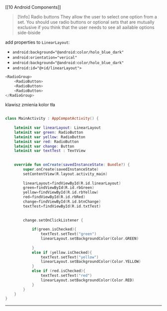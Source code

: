 [[10 Android Components]]

>[!info] Radio buttons
>They  allow the user to select one option from a set. You should use radio buttons or optional sets that are mutually exclusive if you think that the user needs to see all aailable options side-biside

add properties to `LinearLayout`:
- `android:background="@android:color/holo_blue_dark"`
- `android:orientation="verical"`
- `android:background="@android:color/holo_blue_dark"`
- `android:id="@+id/linearLayout">`

```kotlin
<RadioGroup>
	<RadioButton>
	<RadioButton>
	<RadioButton>
</RadioGroup>
```

klawisz zmienia kolor tła
```kotlin
  
class MainActivity : AppCompatActivity() {  
  
    lateinit var linearLayout: LinearLayout  
    lateinit var green: RadioButton  
    lateinit var yellow: RadioButton  
    lateinit var red: RadioButton  
    lateinit var change: Button  
    lateinit var textTest : TextView  
  
  
    override fun onCreate(savedInstanceState: Bundle?) {  
        super.onCreate(savedInstanceState)  
        setContentView(R.layout.activity_main)  
  
        linearLayout=findViewById(R.id.linearLayout)  
        green=findViewById(R.id.rbGreen)  
        yellow=findViewById(R.id.rbYellow)  
        red=findViewById(R.id.rbRed)  
        change=findViewById(R.id.btnChange)  
        textTest=findViewById(R.id.txtTest)  
  
  
        change.setOnClickListener {  
  
            if(green.isChecked){  
                textTest.setText("green")  
                linearLayout.setBackgroundColor(Color.GREEN)  
  
            }  
            else if (yellow.isChecked){  
                textTest.setText("yellow")  
                linearLayout.setBackgroundColor(Color.YELLOW)  
            }  
            else if (red.isChecked){  
                textTest.setText("red")  
                linearLayout.setBackgroundColor(Color.RED)  
            }  
        }  
    }  
}
```


---------














